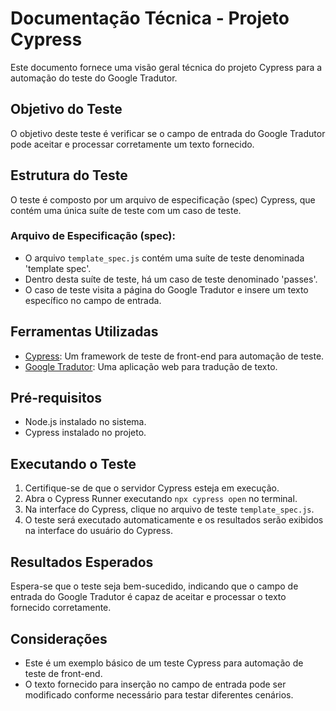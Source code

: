 # Documentação Técnica - Projeto Cypress

Este documento fornece uma visão geral técnica do projeto Cypress para a automação do teste do Google Tradutor.

## Objetivo do Teste

O objetivo deste teste é verificar se o campo de entrada do Google Tradutor pode aceitar e processar corretamente um texto fornecido.

## Estrutura do Teste

O teste é composto por um arquivo de especificação (spec) Cypress, que contém uma única suíte de teste com um caso de teste.

### Arquivo de Especificação (spec):
- O arquivo `template_spec.js` contém uma suíte de teste denominada 'template spec'.
- Dentro desta suíte de teste, há um caso de teste denominado 'passes'.
- O caso de teste visita a página do Google Tradutor e insere um texto específico no campo de entrada.

## Ferramentas Utilizadas

- [Cypress](https://www.cypress.io/): Um framework de teste de front-end para automação de teste.
- [Google Tradutor](https://translate.google.com/): Uma aplicação web para tradução de texto.

## Pré-requisitos

- Node.js instalado no sistema.
- Cypress instalado no projeto.

## Executando o Teste

1. Certifique-se de que o servidor Cypress esteja em execução.
2. Abra o Cypress Runner executando `npx cypress open` no terminal.
3. Na interface do Cypress, clique no arquivo de teste `template_spec.js`.
4. O teste será executado automaticamente e os resultados serão exibidos na interface do usuário do Cypress.

## Resultados Esperados

Espera-se que o teste seja bem-sucedido, indicando que o campo de entrada do Google Tradutor é capaz de aceitar e processar o texto fornecido corretamente.

## Considerações

- Este é um exemplo básico de um teste Cypress para automação de teste de front-end.
- O texto fornecido para inserção no campo de entrada pode ser modificado conforme necessário para testar diferentes cenários.
